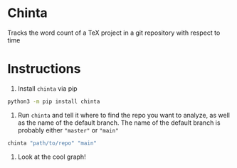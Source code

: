 # Chinta
Tracks the word count of a TeX project in a git repository with respect to time
# Instructions
1. Install `chinta` via pip
```bash
python3 -m pip install chinta
```

1. Run `chinta` and tell it where to find the repo you want to analyze, as well as the name of the default branch.
The name of the default branch is probably either `"master"` or `"main"`
```bash
chinta "path/to/repo" "main"
```

1. Look at the cool graph!
